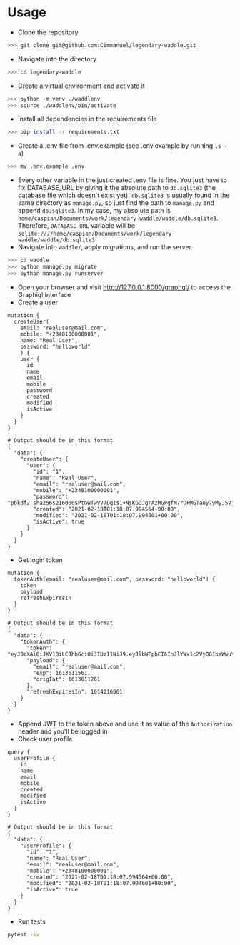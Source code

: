 # Usage
- Clone the repository 
```sh
>>> git clone git@github.com:Cimmanuel/legendary-waddle.git
```
- Navigate into the directory 
```sh
>>> cd legendary-waddle
```
- Create a virtual environment and activate it 
```sh
>>> python -m venv ./waddlenv
>>> source ./waddlenv/bin/activate
```
- Install all dependencies in the requirements file
```sh
>>> pip install -r requirements.txt
```
- Create a .env file from .env.example (see .env.example by running `ls -a`)
```sh
>>> mv .env.example .env
```
- Every other variable in the just created .env file is fine. You just have to fix DATABASE_URL by giving it the absolute path to `db.sqlite3` (the database file which doesn't exist yet). `db.sqlite3` is usually found in the same directory as `manage.py`, so just find the path to `manage.py` and append `db.sqlite3`. In my case, my absolute path is `home/caspian/Documents/work/legendary-waddle/waddle/db.sqlite3`. Therefore, `DATABASE_URL` variable will be `sqlite:////home/caspian/Documents/work/legendary-waddle/waddle/db.sqlite3`
- Navigate into `waddle/`, apply migrations, and run the server
```sh
>>> cd waddle
>>> python manage.py migrate
>>> python manage.py runserver
```
- Open your browser and visit http://127.0.0.1:8000/graphql/ to access the Graphiql interface
- Create a user
```
mutation {
  createUser(
    email: "realuser@mail.com",
    mobile: "+2348100000001",
    name: "Real User",
    password: "helloworld"
	) {
    user {
      id
      name
      email
      mobile
      password
      created
      modified
      isActive
    }
  }
}

# Output should be in this format
{
  "data": {
    "createUser": {
      "user": {
        "id": "1",
        "name": "Real User",
        "email": "realuser@mail.com",
        "mobile": "+2348100000001",
        "password": "pbkdf2_sha256$216000$PtGwTwVV7DgI$1+NsKGOJgrAzMGPgfM7rOPMGTaey7yMyJ5VjDNqq75I=",
        "created": "2021-02-18T01:18:07.994564+00:00",
        "modified": "2021-02-18T01:18:07.994601+00:00",
        "isActive": true
      }
    }
  }
}
```
- Get login token
```
mutation {
  tokenAuth(email: "realuser@mail.com", password: "helloworld") {
    token
    payload
    refreshExpiresIn
  }
}

# Output should be in this format
{
  "data": {
    "tokenAuth": {
      "token": "eyJ0eXAiOiJKV1QiLCJhbGciOiJIUzI1NiJ9.eyJlbWFpbCI6InJlYWx1c2VyQG1haWwuY29tIiwiZXhwIjoxNjEzNjExNTYxLCJvcmlnSWF0IjoxNjEzNjExMjYxfQ.bO_qHQwwXUFEj27ecbM6zlyz7AarhQKkGjJLH4cIWJk",
      "payload": {
        "email": "realuser@mail.com",
        "exp": 1613611561,
        "origIat": 1613611261
      },
      "refreshExpiresIn": 1614216061
    }
  }
}
```
- Append JWT to the token above and use it as value of the `Authorization` header and you'll be logged in
- Check user profile
```
query {
  userProfile {
    id
    name
    email
    mobile
    created
    modified
    isActive
  }
}

# Output should be in this format
{
  "data": {
    "userProfile": {
      "id": "1",
      "name": "Real User",
      "email": "realuser@mail.com",
      "mobile": "+2348100000001",
      "created": "2021-02-18T01:18:07.994564+00:00",
      "modified": "2021-02-18T01:18:07.994601+00:00",
      "isActive": true
    }
  }
}
```
- Run tests
```sh
pytest -sv
```

